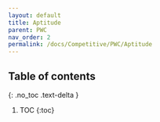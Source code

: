 ```yaml
---
layout: default
title: Aptitude
parent: PWC
nav_order: 2
permalink: /docs/Competitive/PWC/Aptitude
---
```

## Table of contents
{: .no_toc .text-delta }

1. TOC
{:toc}



